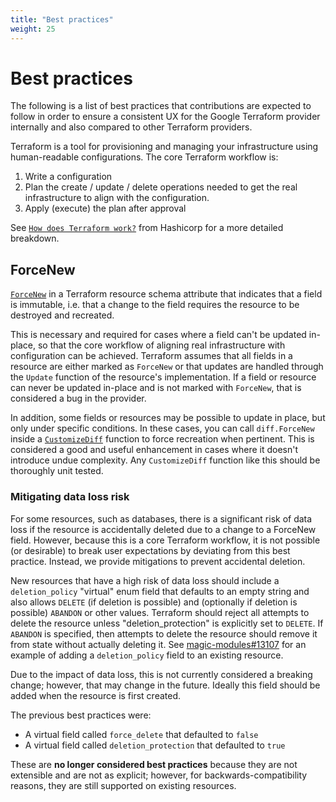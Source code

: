 ```yaml
---
title: "Best practices"
weight: 25
---
```


# Best practices

The following is a list of best practices that contributions are expected to follow in order to ensure a consistent UX for the Google Terraform provider internally and also compared to other Terraform providers.

Terraform is a tool for provisioning and managing your infrastructure using human-readable configurations. The core Terraform workflow is:

1. Write a configuration
2. Plan the create / update / delete operations needed to get the real infrastructure to align with the configuration.
3. Apply (execute) the plan after approval

See [`How does Terraform work?`](https://developer.hashicorp.com/terraform/intro#how-does-terraform-work) from Hashicorp for a more detailed breakdown.

## ForceNew

[`ForceNew`](https://developer.hashicorp.com/terraform/intro#how-does-terraform-work) in a Terraform resource schema attribute that indicates that a field is immutable, i.e. that a change to the field requires the resource to be destroyed and recreated.

This is necessary and required for cases where a field can't be updated in-place, so that the core workflow of aligning real infrastructure with configuration can be achieved. Terraform assumes that all fields in a resource are either marked as `ForceNew` or that updates are handled through the `Update` function of the resource's implementation. If a field or resource can never be updated in-place and is not marked with `ForceNew`, that is considered a bug in the provider.

In addition, some fields or resources may be possible to update in place, but only under specific conditions. In these cases, you can call `diff.ForceNew` inside a [`CustomizeDiff`](https://developer.hashicorp.com/terraform/plugin/sdkv2/resources/customizing-differences) function to force recreation when pertinent. This is considered a good and useful enhancement in cases where it doesn't introduce undue complexity. Any `CustomizeDiff` function like this should be thoroughly unit tested.

### Mitigating data loss risk

For some resources, such as databases, there is a significant risk of data loss if the resource is accidentally deleted due to a change to a ForceNew field. However, because this is a core Terraform workflow, it is not possible (or desirable) to break user expectations by deviating from this best practice. Instead, we provide mitigations to prevent accidental deletion.

New resources that have a high risk of data loss should include a `deletion_policy` "virtual" enum field that defaults to an empty string and also allows `DELETE` (if deletion is possible) and (optionally if deletion is possible) `ABANDON` or other values. Terraform should reject all attempts to delete the resource unless "deletion_protection" is explicitly set to `DELETE`. If `ABANDON` is specified, then attempts to delete the resource should remove it from state without actually deleting it. See [magic-modules#13107](https://github.com/hashicorp/terraform-provider-google/pull/13107) for an example of adding a `deletion_policy` field to an existing resource.

Due to the impact of data loss, this is not currently considered a breaking change; however, that may change in the future. Ideally this field should be added when the resource is first created.

The previous best practices were:

- A virtual field called `force_delete` that defaulted to `false`
- A virtual field called `deletion_protection` that defaulted to `true`

These are **no longer considered best practices** because they are not extensible and are not as explicit; however, for backwards-compatibility reasons, they are still supported on existing resources.
